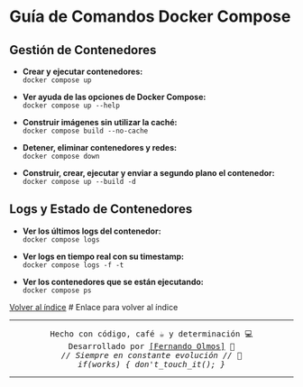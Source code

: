 # Guía de Comandos Docker Compose

## Gestión de Contenedores

- **Crear y ejecutar contenedores:**  
  `docker compose up`

- **Ver ayuda de las opciones de Docker Compose:**  
  `docker compose up --help`

- **Construir imágenes sin utilizar la caché:**  
  `docker compose build --no-cache`

- **Detener, eliminar contenedores y redes:**  
  `docker compose down`

- **Construir, crear, ejecutar y enviar a segundo plano el contenedor:**  
  `docker compose up --build -d`

## Logs y Estado de Contenedores

- **Ver los últimos logs del contenedor:**  
  `docker compose logs`

- **Ver logs en tiempo real con su timestamp:**  
  `docker compose logs -f -t`

- **Ver los contenedores que se están ejecutando:**  
  `docker compose ps`


[Volver al índice](../README.md)  # Enlace para volver al índice

---

<p align="center">
  <samp>Hecho con código, café ☕ y determinación 💻</samp><br>
  <samp>Desarrollado por <a href="https://github.com/FerFranky">[Fernando Olmos]</a> 🚀</samp><br>
  <samp><i>// Siempre en constante evolución // 🔧</i></samp><br>
  <samp><i>if(works) { don't_touch_it(); }</i></samp>
</p>

---